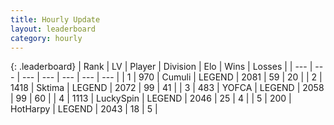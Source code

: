 ```yaml
---
title: Hourly Update
layout: leaderboard
category: hourly
---
```


{: .leaderboard}
| Rank | LV | Player | Division | Elo | Wins | Losses |
| --- | --- | --- | --- | --- | --- | --- |
| <span data-change="1">1</span> | 970 | <span title="ID: 294236">Cumuli</span> | LEGEND | <span data-change="14">2081</span> | <span data-change="2">59</span> | <span data-change="0">20</span> |
| <span data-change="-1">2</span> | 1418 | <span title="ID: 353063">Sktima</span> | LEGEND | <span data-change="0">2072</span> | <span data-change="0">99</span> | <span data-change="0">41</span> |
| <span data-change="3">3</span> | 483 | <span title="ID: 650820">YOFCA</span> | LEGEND | <span data-change="21">2058</span> | <span data-change="3">99</span> | <span data-change="0">60</span> |
| <span data-change="-1">4</span> | 1113 | <span title="ID: 498412">LuckySpin</span> | LEGEND | <span data-change="0">2046</span> | <span data-change="0">25</span> | <span data-change="0">4</span> |
| <span data-change="-1">5</span> | 200 | <span title="ID: 623829">HotHarpy</span> | LEGEND | <span data-change="0">2043</span> | <span data-change="0">18</span> | <span data-change="0">5</span> |